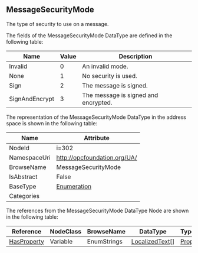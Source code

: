 <!-- datatype -->
## MessageSecurityMode
The type of security to use on a message.  
<!-- end of description -->
The fields of the MessageSecurityMode DataType are defined in the following table:  

|Name|Value| Description|
|---|---|---|
|Invalid|0|An invalid mode.|
|None|1|No security is used.|
|Sign|2|The message is signed.|
|SignAndEncrypt|3|The message is signed and encrypted.|

The representation of the MessageSecurityMode DataType in the address space is shown in the following table:  

|Name|Attribute|
|---|---|
|NodeId|i=302|
|NamespaceUri|http://opcfoundation.org/UA/|
|BrowseName|MessageSecurityMode|
|IsAbstract|False|
|BaseType|[Enumeration](../../DataTypes/Enumeration/readme.md)|
|Categories||

The references from the MessageSecurityMode DataType Node are shown in the following table:  

|Reference|NodeClass|BrowseName|DataType|TypeDefinition|ModellingRule|
|---|---|---|---|---|---|
|[HasProperty](../../ReferenceTypes/HasProperty/readme.md)|Variable|EnumStrings|[LocalizedText](../../DataTypes/LocalizedText/readme.md)[]|[PropertyType](../../VariableTypes/PropertyType/readme.md)|[Mandatory](../../Objects/Mandatory/readme.md)|


